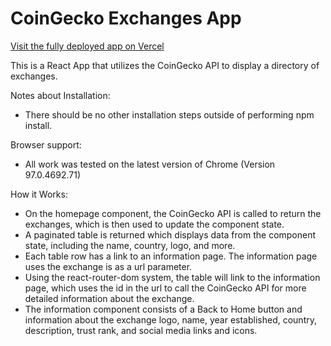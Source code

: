 # CoinGecko Exchanges App

[Visit the fully deployed app on Vercel](https://coingecko-exchanges.vercel.app/)

This is a React App that utilizes the CoinGecko API to display a directory of exchanges.

Notes about Installation:
* There should be no other installation steps outside of performing npm install.

Browser support:
* All work was tested on the latest version of Chrome (Version 97.0.4692.71)

How it Works:
* On the homepage component, the CoinGecko API is called to return the exchanges, which is then used to update the component state.
* A paginated table is returned which displays data from the component state, including the name, country, logo, and more.
* Each table row has a link to an information page. The information page uses the exchange is as a url parameter.
* Using the react-router-dom system, the table will link to the information page, which uses the id in the url to call the CoinGecko API for more detailed information about the exchange.
* The information component consists of a Back to Home button and information about the exchange logo, name, year established, country, description, trust rank, and social media links and icons.

